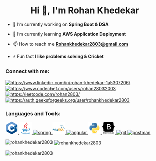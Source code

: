 <h1 align="center">Hi 👋, I'm Rohan Khedekar</h1>

- 🔭 I’m currently working on **Spring Boot & DSA**

- 🌱 I’m currently learning **AWS Application Deployment**

- 📫 How to reach me **Rohankhedekar2803@gmail.com**

- ⚡ Fun fact **I like problems solving & Cricket**

<h3 align="left">Connect with me:</h3>
<p align="left">
<a href="https://linkedin.com/rohan-khedekar-1a5307206/" target="blank"><img align="center" src="https://raw.githubusercontent.com/rahuldkjain/github-profile-readme-generator/master/src/images/icons/Social/linked-in-alt.svg" alt="https://www.linkedin.com/in/rohan-khedekar-1a5307206/" height="30" width="40" /></a>
<a href="https://www.codechef.com/users/rohan28032003" target="blank"><img align="center" src="https://cdn.jsdelivr.net/npm/simple-icons@3.1.0/icons/codechef.svg" alt="https://www.codechef.com/users/rohan28032003" height="30" width="40" /></a>
<a href="https://www.leetcode.com/rohan2803/" target="blank"><img align="center" src="https://raw.githubusercontent.com/rahuldkjain/github-profile-readme-generator/master/src/images/icons/Social/leet-code.svg" alt="https://leetcode.com/rohan2803/" height="30" width="40" /></a>
<a href="https://auth.geeksforgeeks.org/user/rohankhedekar2803" target="blank"><img align="center" src="https://raw.githubusercontent.com/rahuldkjain/github-profile-readme-generator/master/src/images/icons/Social/geeks-for-geeks.svg" alt="https://auth.geeksforgeeks.org/user/rohankhedekar2803" height="30" width="40" /></a>
</p>

<h3 align="left">Languages and Tools:</h3>
<p align="left"> 
    <a href="https://www.w3schools.com/cpp/" target="_blank" rel="noreferrer"> <img src="https://raw.githubusercontent.com/devicons/devicon/master/icons/cplusplus/cplusplus-original.svg" alt="cplusplus" width="40" height="40"/> </a> 
   <a href="https://www.java.com" target="_blank" rel="noreferrer"> <img src="https://raw.githubusercontent.com/devicons/devicon/master/icons/java/java-original.svg" alt="java" width="40" height="40"/> </a> 
  <a href="https://spring.io/" target="_blank" rel="noreferrer"> <img src="https://www.vectorlogo.zone/logos/springio/springio-icon.svg" alt="spring" width="40" height="40"/> </a>   
  <a href="https://www.mysql.com/" target="_blank" rel="noreferrer"> <img src="https://raw.githubusercontent.com/devicons/devicon/master/icons/mysql/mysql-original-wordmark.svg" alt="mysql" width="40" height="40"/> </a>
  <a href="https://angular.io" target="_blank" rel="noreferrer"> <img src="https://angular.io/assets/images/logos/angular/angular.svg" alt="angular" width="40" height="40"/> </a>
  <a href="https://www.python.org" target="_blank" rel="noreferrer"> <img src="https://raw.githubusercontent.com/devicons/devicon/master/icons/python/python-original.svg" alt="python" width="40" height="40"/> </a>
  <a href="https://getbootstrap.com" target="_blank" rel="noreferrer"> <img src="https://raw.githubusercontent.com/devicons/devicon/master/icons/bootstrap/bootstrap-plain-wordmark.svg" alt="bootstrap" width="40" height="40"/> </a>
  <a href="https://git-scm.com/" target="_blank" rel="noreferrer"> <img src="https://www.vectorlogo.zone/logos/git-scm/git-scm-icon.svg" alt="git" width="40" height="40"/> </a>  
  <a href="https://postman.com" target="_blank" rel="noreferrer"> <img src="https://www.vectorlogo.zone/logos/getpostman/getpostman-icon.svg" alt="postman" width="40" height="40"/> </a> 

<p><img align="left" src="https://github-readme-stats.vercel.app/api/top-langs?username=rohankhedekar2803&show_icons=true&locale=en&layout=compact" alt="rohankhedekar2803" /></p>

<p>&nbsp;<img align="center" src="https://github-readme-stats.vercel.app/api?username=rohankhedekar2803&show_icons=true&locale=en" alt="rohankhedekar2803" /></p>

<p><img align="center" src="https://github-readme-streak-stats.herokuapp.com/?user=rohankhedekar2803&" alt="rohankhedekar2803" /></p>

